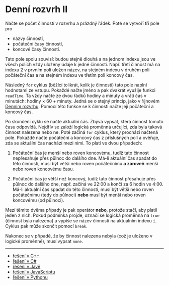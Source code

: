 # Denní rozvrh II

Načte se počet činností v rozvrhu a prázdný řádek. Poté se vytvoří tři pole pro

- názvy činností,
- počáteční časy činností,
- koncové časy činností.

Tato pole spolu souvisí: budou stejně dlouhá a na jednom indexu jsou ve všech polích vždy uloženy údaje k jedné
činnosti. Např. třetí činnost má na indexu 2 v prvním poli uložen název, na stejném indexu v druhém poli počáteční čas a
na stejném indexu ve třetím poli koncový čas.

Následný `for` cyklus (běžící tolikrát, kolik je činností) tato pole naplní hodnotami ze vstupu. Pokaždé načte jméno a
pak dvakrát využije funkci `readTime`. Ta vždy načte ze dvou řádků hodiny a minuty a vrátí čas v minutách: hodiny × 60 +
minuty. Jedná se o stejný princip, jako v říjnovém [Denním rozvrhu](/ulohy/06-denni-rozvrh). Pomocí této funkce se k činnosti
načte její počáteční a koncový čas.

Po skončení cyklu se načte aktuální čás. Zbývá vypsat, která činnost tomuto času odpovídá. Nejdřív se založí logická
proměnná určující, zda byla taková činnost nalezena nebo ne. Poté začíná `for` cyklus, který prochází načtená pole.
Pokaždé načte počáteční a koncový čas z příslušných polí a ověřuje, zda se aktuální čas nachází mezi nimi. To platí ve
dvou případech:

1. Počáteční čas je menší nebo roven koncovému, tudíž tato činnost nepřesahuje přes půlnoc do dalšího dne. Má-li
   aktuální čas spadat do této činnosti, musí být větší nebo roven počátečnímu **a zároveň** menší nebo roven koncovému
   času.

2. Počáteční čas je větší než koncový, tudíž tato činnost přesahuje přes půlnoc do dalšího dne, např. začíná ve 22:00 a
   končí za 6 hodin ve 4:00. Má-li aktuální čas spadat do této činnosti, musí být větší nebo roven počátečnímu (tedy do
   půlnoci) **nebo** musí být menší nebo roven koncovému (od půlnoci).

Mezí těmito dvěma případy je pak operátor **nebo**, protože stačí, aby platil jeden z nich. Pokud podmínka projde,
označí se logická proměnná na `true` (činnost byla nalezena) a vypíše se název činnosti na aktuálním indexu `i`. Cyklus
pak může skončit pomocí `break`.

Nakonec se v případě, že by činnost nalezena nebyla (což je uloženo v logické proměnné), musí vypsat `none`.

---

- [řešení v C++](main.cpp)
- [řešení v C#](main.cs)
- [řešení v Javě](main.java)
- [řešení v JavaScriptu](main.js)
- [řešení v Pythonu](main.py)
